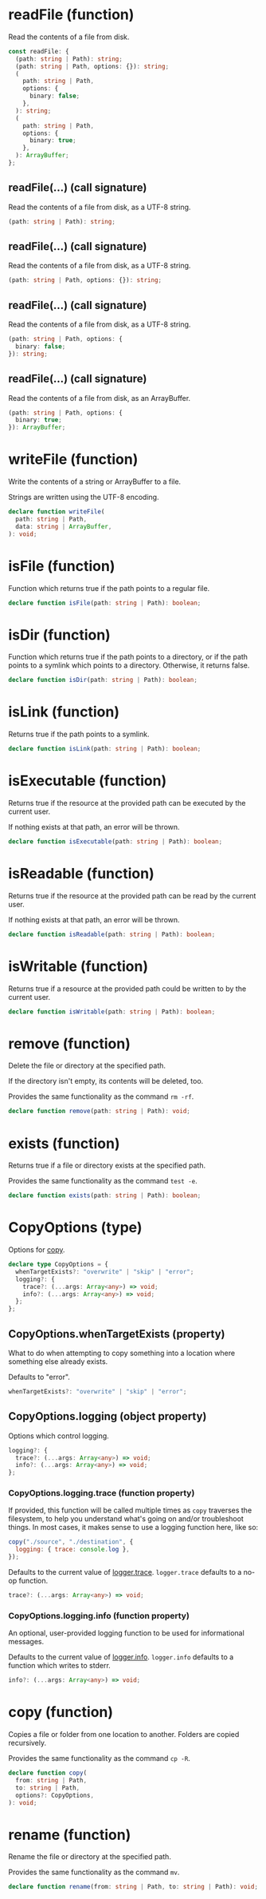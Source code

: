 # readFile (function)

Read the contents of a file from disk.

```ts
const readFile: {
  (path: string | Path): string;
  (path: string | Path, options: {}): string;
  (
    path: string | Path,
    options: {
      binary: false;
    },
  ): string;
  (
    path: string | Path,
    options: {
      binary: true;
    },
  ): ArrayBuffer;
};
```

## readFile(...) (call signature)

Read the contents of a file from disk, as a UTF-8 string.

```ts
(path: string | Path): string;
```

## readFile(...) (call signature)

Read the contents of a file from disk, as a UTF-8 string.

```ts
(path: string | Path, options: {}): string;
```

## readFile(...) (call signature)

Read the contents of a file from disk, as a UTF-8 string.

```ts
(path: string | Path, options: {
  binary: false;
}): string;
```

## readFile(...) (call signature)

Read the contents of a file from disk, as an ArrayBuffer.

```ts
(path: string | Path, options: {
  binary: true;
}): ArrayBuffer;
```

# writeFile (function)

Write the contents of a string or ArrayBuffer to a file.

Strings are written using the UTF-8 encoding.

```ts
declare function writeFile(
  path: string | Path,
  data: string | ArrayBuffer,
): void;
```

# isFile (function)

Function which returns true if the path points to a regular file.

```ts
declare function isFile(path: string | Path): boolean;
```

# isDir (function)

Function which returns true if the path points to a directory, or if the
path points to a symlink which points to a directory. Otherwise, it returns
false.

```ts
declare function isDir(path: string | Path): boolean;
```

# isLink (function)

Returns true if the path points to a symlink.

```ts
declare function isLink(path: string | Path): boolean;
```

# isExecutable (function)

Returns true if the resource at the provided path can be executed by the
current user.

If nothing exists at that path, an error will be thrown.

```ts
declare function isExecutable(path: string | Path): boolean;
```

# isReadable (function)

Returns true if the resource at the provided path can be read by the current
user.

If nothing exists at that path, an error will be thrown.

```ts
declare function isReadable(path: string | Path): boolean;
```

# isWritable (function)

Returns true if a resource at the provided path could be written to by the
current user.

```ts
declare function isWritable(path: string | Path): boolean;
```

# remove (function)

Delete the file or directory at the specified path.

If the directory isn't empty, its contents will be deleted, too.

Provides the same functionality as the command `rm -rf`.

```ts
declare function remove(path: string | Path): void;
```

# exists (function)

Returns true if a file or directory exists at the specified path.

Provides the same functionality as the command `test -e`.

```ts
declare function exists(path: string | Path): boolean;
```

# CopyOptions (type)

Options for [copy](/meta/generated-docs/filesystem.md#copy-function).

```ts
declare type CopyOptions = {
  whenTargetExists?: "overwrite" | "skip" | "error";
  logging?: {
    trace?: (...args: Array<any>) => void;
    info?: (...args: Array<any>) => void;
  };
};
```

## CopyOptions.whenTargetExists (property)

What to do when attempting to copy something into a location where
something else already exists.

Defaults to "error".

```ts
whenTargetExists?: "overwrite" | "skip" | "error";
```

## CopyOptions.logging (object property)

Options which control logging.

```ts
logging?: {
  trace?: (...args: Array<any>) => void;
  info?: (...args: Array<any>) => void;
};
```

### CopyOptions.logging.trace (function property)

If provided, this function will be called multiple times as `copy`
traverses the filesystem, to help you understand what's going on and/or
troubleshoot things. In most cases, it makes sense to use a logging
function here, like so:

```js
copy("./source", "./destination", {
  logging: { trace: console.log },
});
```

Defaults to the current value of [logger.trace](/meta/generated-docs/logger.md#loggertrace-function-property). `logger.trace`
defaults to a no-op function.

```ts
trace?: (...args: Array<any>) => void;
```

### CopyOptions.logging.info (function property)

An optional, user-provided logging function to be used for informational
messages.

Defaults to the current value of [logger.info](/meta/generated-docs/logger.md#loggerinfo-function-property). `logger.info`
defaults to a function which writes to stderr.

```ts
info?: (...args: Array<any>) => void;
```

# copy (function)

Copies a file or folder from one location to another.
Folders are copied recursively.

Provides the same functionality as the command `cp -R`.

```ts
declare function copy(
  from: string | Path,
  to: string | Path,
  options?: CopyOptions,
): void;
```

# rename (function)

Rename the file or directory at the specified path.

Provides the same functionality as the command `mv`.

```ts
declare function rename(from: string | Path, to: string | Path): void;
```

